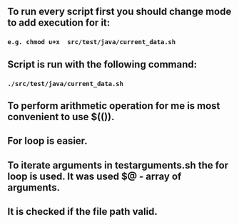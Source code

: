 ## To run every script first you should change mode to add execution for it:
### ```e.g. chmod u+x  src/test/java/current_data.sh``` 
## Script is run with the following command:

### ```./src/test/java/current_data.sh```

## To perform arithmetic operation for me is most convenient to use $(()).

## For loop is easier.

## To iterate arguments in testarguments.sh the for loop is used. It was used $@ - array of arguments.
## It is checked if the file path valid.